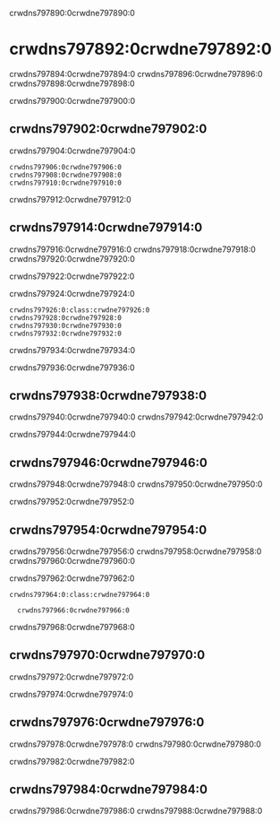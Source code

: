 crwdns797890:0crwdne797890:0
# crwdns797892:0crwdne797892:0

crwdns797894:0crwdne797894:0 crwdns797896:0crwdne797896:0 crwdns797898:0crwdne797898:0

crwdns797900:0crwdne797900:0
## crwdns797902:0crwdne797902:0

crwdns797904:0crwdne797904:0

```{note}
crwdns797906:0crwdne797906:0
crwdns797908:0crwdne797908:0
crwdns797910:0crwdne797910:0
```

crwdns797912:0crwdne797912:0
## crwdns797914:0crwdne797914:0

crwdns797916:0crwdne797916:0 crwdns797918:0crwdne797918:0 crwdns797920:0crwdne797920:0

crwdns797922:0crwdne797922:0

crwdns797924:0crwdne797924:0

````{admonition} Adding new files and folders
crwdns797926:0:class:crwdne797926:0
crwdns797928:0crwdne797928:0
crwdns797930:0crwdne797930:0
crwdns797932:0crwdne797932:0
````

crwdns797934:0crwdne797934:0

crwdns797936:0crwdne797936:0
## crwdns797938:0crwdne797938:0

crwdns797940:0crwdne797940:0 crwdns797942:0crwdne797942:0

crwdns797944:0crwdne797944:0
## crwdns797946:0crwdne797946:0

crwdns797948:0crwdne797948:0 crwdns797950:0crwdne797950:0

crwdns797952:0crwdne797952:0
## crwdns797954:0crwdne797954:0

crwdns797956:0crwdne797956:0 crwdns797958:0crwdne797958:0 crwdns797960:0crwdne797960:0

crwdns797962:0crwdne797962:0

````{admonition} Updating the book-wide table of contents
crwdns797964:0:class:crwdne797964:0

  crwdns797966:0crwdne797966:0

````

crwdns797968:0crwdne797968:0
## crwdns797970:0crwdne797970:0

crwdns797972:0crwdne797972:0

crwdns797974:0crwdne797974:0
## crwdns797976:0crwdne797976:0

crwdns797978:0crwdne797978:0 crwdns797980:0crwdne797980:0

crwdns797982:0crwdne797982:0
## crwdns797984:0crwdne797984:0

crwdns797986:0crwdne797986:0 crwdns797988:0crwdne797988:0
